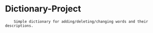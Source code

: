 # Dictionary-Project
        Simple dictionary for adding/deleting/changing words and their descriptions.
